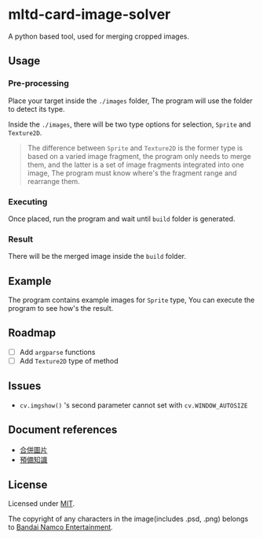 # mltd-card-image-solver

A python based tool, used for merging cropped images.

## Usage

### Pre-processing

Place your target inside the `./images` folder, The program will use the folder to detect its type.  

Inside the `./images`, there will be two type options for selection, `Sprite` and `Texture2D`.

> The difference between `Sprite` and `Texture2D` is the former type is based on a varied image fragment, the program only needs to merge them, and the latter is a set of image fragments integrated into one image, The program must know where's the fragment range and rearrange them.

### Executing

Once placed, run the program and wait until `build` folder is generated.  

### Result

There will be the merged image inside the `build` folder.

## Example

The program contains example images for `Sprite` type, You can execute the program to see how's the result.

## Roadmap

- [ ] Add `argparse` functions  
- [ ] Add `Texture2D` type of method

## Issues

* `cv.imgshow()` 's second parameter cannot set with `cv.WINDOW_AUTOSIZE`

## Document references

* [合併圖片](https://blog.csdn.net/MDwalu/article/details/113774851)
* [預備知識](https://blog.csdn.net/Conyrol/article/details/96781786)

## License

Licensed under [MIT](LICENSE).

The copyright of any characters in the image(includes .psd, .png) belongs to [Bandai Namco Entertainment](https://www.bandainamcoent.co.jp/).  
